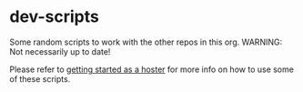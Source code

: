 dev-scripts
===========

Some random scripts to work with the other repos in this org. WARNING: Not necessarily up to date!

Please refer to [getting started as a hoster](doc/getting-started-as-a-hoster.md) for more info on how
to use some of these scripts.
